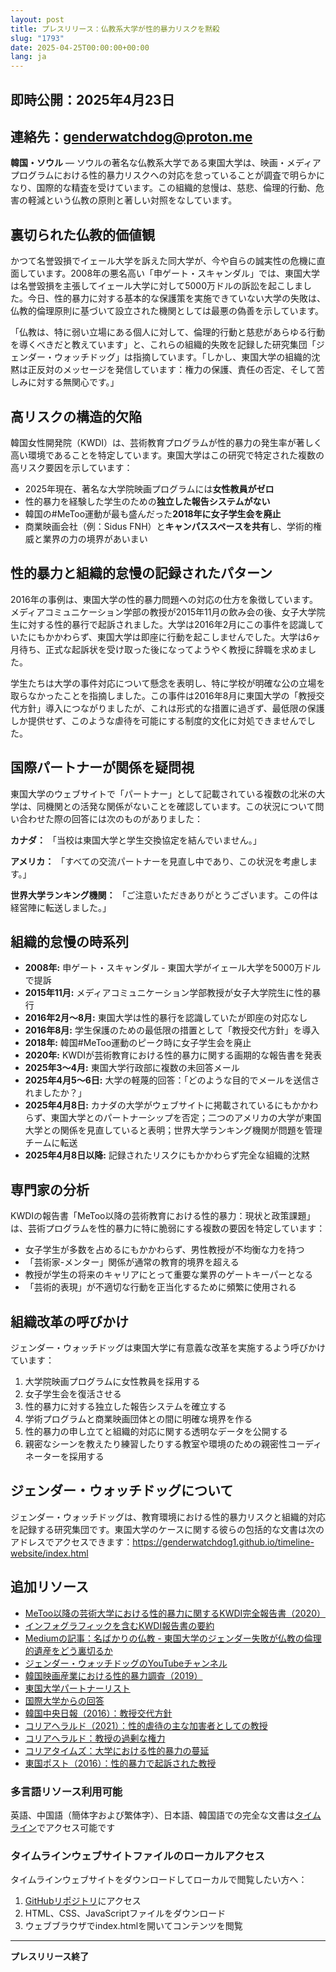 ```yaml
---
layout: post
title: プレスリリース：仏教系大学が性的暴力リスクを黙殺
slug: "1793"
date: 2025-04-25T00:00:00+00:00
lang: ja
---
```


## 即時公開：2025年4月23日

## 連絡先：[genderwatchdog@proton.me](mailto:genderwatchdog@proton.me)

**韓国・ソウル** — ソウルの著名な仏教系大学である東国大学は、映画・メディアプログラムにおける性的暴力リスクへの対応を怠っていることが調査で明らかになり、国際的な精査を受けています。この組織的怠慢は、慈悲、倫理的行動、危害の軽減という仏教の原則と著しい対照をなしています。

## 裏切られた仏教的価値観

かつて名誉毀損でイェール大学を訴えた同大学が、今や自らの誠実性の危機に直面しています。2008年の悪名高い「申ゲート・スキャンダル」では、東国大学は名誉毀損を主張してイェール大学に対して5000万ドルの訴訟を起こしました。今日、性的暴力に対する基本的な保護策を実施できていない大学の失敗は、仏教的倫理原則に基づいて設立された機関としては最悪の偽善を示しています。

「仏教は、特に弱い立場にある個人に対して、倫理的行動と慈悲があらゆる行動を導くべきだと教えています」と、これらの組織的失敗を記録した研究集団「ジェンダー・ウォッチドッグ」は指摘しています。「しかし、東国大学の組織的沈黙は正反対のメッセージを発信しています：権力の保護、責任の否定、そして苦しみに対する無関心です。」

## 高リスクの構造的欠陥

韓国女性開発院（KWDI）は、芸術教育プログラムが性的暴力の発生率が著しく高い環境であることを特定しています。東国大学はこの研究で特定された複数の高リスク要因を示しています：

  * 2025年現在、著名な大学院映画プログラムには**女性教員がゼロ**
  * 性的暴力を経験した学生のための**独立した報告システムがない**
  * 韓国の#MeToo運動が最も盛んだった**2018年に女子学生会を廃止**
  * 商業映画会社（例：Sidus FNH）と**キャンパススペースを共有**し、学術的権威と業界の力の境界があいまい

## 性的暴力と組織的怠慢の記録されたパターン

2016年の事例は、東国大学の性的暴力問題への対応の仕方を象徴しています。メディアコミュニケーション学部の教授が2015年11月の飲み会の後、女子大学院生に対する性的暴行で起訴されました。大学は2016年2月にこの事件を認識していたにもかかわらず、東国大学は即座に行動を起こしませんでした。大学は6ヶ月待ち、正式な起訴状を受け取った後になってようやく教授に辞職を求めました。

学生たちは大学の事件対応について懸念を表明し、特に学校が明確な公の立場を取らなかったことを指摘しました。この事件は2016年8月に東国大学の「教授交代方針」導入につながりましたが、これは形式的な措置に過ぎず、最低限の保護しか提供せず、このような虐待を可能にする制度的文化に対処できませんでした。

## 国際パートナーが関係を疑問視

東国大学のウェブサイトで「パートナー」として記載されている複数の北米の大学は、同機関との活発な関係がないことを確認しています。この状況について問い合わせた際の回答には次のものがありました：

**カナダ：** 「当校は東国大学と学生交換協定を結んでいません。」

**アメリカ：** 「すべての交流パートナーを見直し中であり、この状況を考慮します。」

**世界大学ランキング機関：** 「ご注意いただきありがとうございます。この件は経営陣に転送しました。」

## 組織的怠慢の時系列

  * **2008年:** 申ゲート・スキャンダル - 東国大学がイェール大学を5000万ドルで提訴
  * **2015年11月:** メディアコミュニケーション学部教授が女子大学院生に性的暴行
  * **2016年2月〜8月:** 東国大学は性的暴行を認識していたが即座の対応なし
  * **2016年8月:** 学生保護のための最低限の措置として「教授交代方針」を導入
  * **2018年:** 韓国#MeToo運動のピーク時に女子学生会を廃止
  * **2020年:** KWDIが芸術教育における性的暴力に関する画期的な報告書を発表
  * **2025年3〜4月:** 東国大学行政部に複数の未回答メール
  * **2025年4月5〜6日:** 大学の軽蔑的回答：「どのような目的でメールを送信されましたか？」
  * **2025年4月8日:** カナダの大学がウェブサイトに掲載されているにもかかわらず、東国大学とのパートナーシップを否定；二つのアメリカの大学が東国大学との関係を見直していると表明；世界大学ランキング機関が問題を管理チームに転送
  * **2025年4月8日以降:** 記録されたリスクにもかかわらず完全な組織的沈黙

## 専門家の分析

KWDIの報告書「MeToo以降の芸術教育における性的暴力：現状と政策課題」は、芸術プログラムを性的暴力に特に脆弱にする複数の要因を特定しています：

  * 女子学生が多数を占めるにもかかわらず、男性教授が不均衡な力を持つ
  * 「芸術家-メンター」関係が通常の教育的境界を超える
  * 教授が学生の将来のキャリアにとって重要な業界のゲートキーパーとなる
  * 「芸術的表現」が不適切な行動を正当化するために頻繁に使用される

## 組織改革の呼びかけ

ジェンダー・ウォッチドッグは東国大学に有意義な改革を実施するよう呼びかけています：

  1. 大学院映画プログラムに女性教員を採用する
  2. 女子学生会を復活させる
  3. 性的暴力に対する独立した報告システムを確立する
  4. 学術プログラムと商業映画団体との間に明確な境界を作る
  5. 性的暴力の申し立てと組織的対応に関する透明なデータを公開する
  6. 親密なシーンを教えたり練習したりする教室や環境のための親密性コーディネーターを採用する

## ジェンダー・ウォッチドッグについて

ジェンダー・ウォッチドッグは、教育環境における性的暴力リスクと組織的対応を記録する研究集団です。東国大学のケースに関する彼らの包括的な文書は次のアドレスでアクセスできます：https://genderwatchdog1.github.io/timeline-website/index.html

## 追加リソース

  * [MeToo以降の芸術大学における性的暴力に関するKWDI完全報告書（2020）](https://drive.proton.me/urls/BAPF2DA400#4RGLR08iLFAJ)
  * [インフォグラフィックを含むKWDI報告書の要約](https://genderwatchdog.bearblog.dev/sexual-violence-in-arts-education-after-me-too-current-status-and-policy-issues/)
  * [Mediumの記事：名ばかりの仏教 - 東国大学のジェンダー失敗が仏教の倫理的遺産をどう裏切るか](https://medium.com/@genderwatchdog/buddhist-in-name-only-how-dongguk-universitys-gender-failures-betray-buddhism-s-ethical-legacy-a1fb17b2b38b)
  * [ジェンダー・ウォッチドッグのYouTubeチャンネル](https://www.youtube.com/@GenderWatchdog)
  * [韓国映画産業における性的暴力調査（2019）](https://drive.proton.me/urls/GXRANHYYJC#fz0SipRRWdaF)
  * [東国大学パートナーリスト](https://www.dongguk.edu/eng/page/477)
  * [国際大学からの回答](https://drive.proton.me/urls/95J0T3K37R#RBCO657BAC6a)
  * [韓国中央日報（2016）：教授交代方針](https://koreajoongangdaily.joins.com/2016/08/05/socialAffairs/Dongguk-University-changes-policy-to-help-students-who-suffer-verbal-or-sexual-abuse/3022260.html)
  * [コリアヘラルド（2021）：性的虐待の主な加害者としての教授](https://www.koreatimes.co.kr/www/nation/2021/06/181_309773.html)
  * [コリアヘラルド：教授の過剰な権力](https://m.koreaherald.com/article/3223926)
  * [コリアタイムズ：大学における性的暴力の蔓延](https://www.koreatimes.co.kr/www/nation/2025/03/715_311172.html)
  * [東国ポスト（2016）：性的暴力で起訴された教授](https://www.donggukmedia.com/news/articleView.html?idxno=51830)

### 多言語リソース利用可能

英語、中国語（簡体字および繁体字）、日本語、韓国語での完全な文書は[タイムライン](https://genderwatchdog1.github.io/timeline-website/timeline_ja.html)でアクセス可能です

### タイムラインウェブサイトファイルのローカルアクセス

タイムラインウェブサイトをダウンロードしてローカルで閲覧したい方へ：
1. [GitHubリポジトリ](https://github.com/genderwatchdog1/timeline-website)にアクセス
2. HTML、CSS、JavaScriptファイルをダウンロード
3. ウェブブラウザでindex.htmlを開いてコンテンツを閲覧

---

**プレスリリース終了**
